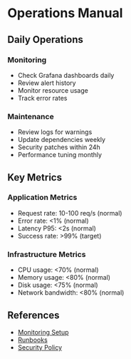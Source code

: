 # Operations Manual

## Daily Operations

### Monitoring
- Check Grafana dashboards daily
- Review alert history
- Monitor resource usage
- Track error rates

### Maintenance
- Review logs for warnings
- Update dependencies weekly
- Security patches within 24h
- Performance tuning monthly

## Key Metrics

### Application Metrics
- Request rate: 10-100 req/s (normal)
- Error rate: <1% (normal)
- Latency P95: <2s (normal)
- Success rate: >99% (target)

### Infrastructure Metrics
- CPU usage: <70% (normal)
- Memory usage: <80% (normal)
- Disk usage: <75% (normal)
- Network bandwidth: <80% (normal)

## References

- [Monitoring Setup](../../monitoring/README.md)
- [Runbooks](../runbooks/README.md)
- [Security Policy](../SECURITY.md)
